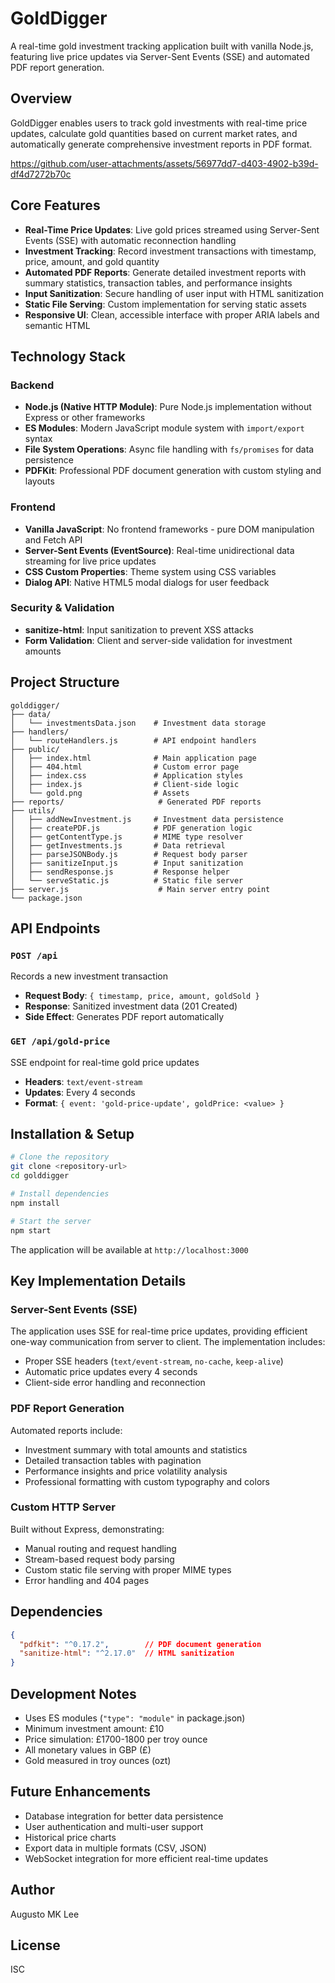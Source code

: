 # GoldDigger

A real-time gold investment tracking application built with vanilla Node.js, featuring live price updates via Server-Sent Events (SSE) and automated PDF report generation.

## Overview

GoldDigger enables users to track gold investments with real-time price updates, calculate gold quantities based on current market rates, and automatically generate comprehensive investment reports in PDF format.

https://github.com/user-attachments/assets/56977dd7-d403-4902-b39d-df4d7272b70c

## Core Features

- **Real-Time Price Updates**: Live gold prices streamed using Server-Sent Events (SSE) with automatic reconnection handling
- **Investment Tracking**: Record investment transactions with timestamp, price, amount, and gold quantity
- **Automated PDF Reports**: Generate detailed investment reports with summary statistics, transaction tables, and performance insights
- **Input Sanitization**: Secure handling of user input with HTML sanitization
- **Static File Serving**: Custom implementation for serving static assets
- **Responsive UI**: Clean, accessible interface with proper ARIA labels and semantic HTML

## Technology Stack

### Backend
- **Node.js (Native HTTP Module)**: Pure Node.js implementation without Express or other frameworks
- **ES Modules**: Modern JavaScript module system with `import/export` syntax
- **File System Operations**: Async file handling with `fs/promises` for data persistence
- **PDFKit**: Professional PDF document generation with custom styling and layouts

### Frontend
- **Vanilla JavaScript**: No frontend frameworks - pure DOM manipulation and Fetch API
- **Server-Sent Events (EventSource)**: Real-time unidirectional data streaming for live price updates
- **CSS Custom Properties**: Theme system using CSS variables
- **Dialog API**: Native HTML5 modal dialogs for user feedback

### Security & Validation
- **sanitize-html**: Input sanitization to prevent XSS attacks
- **Form Validation**: Client and server-side validation for investment amounts

## Project Structure

```
golddigger/
├── data/
│   └── investmentsData.json    # Investment data storage
├── handlers/
│   └── routeHandlers.js        # API endpoint handlers
├── public/
│   ├── index.html              # Main application page
│   ├── 404.html                # Custom error page
│   ├── index.css               # Application styles
│   ├── index.js                # Client-side logic
│   └── gold.png                # Assets
├── reports/                     # Generated PDF reports
├── utils/
│   ├── addNewInvestment.js     # Investment data persistence
│   ├── createPDF.js            # PDF generation logic
│   ├── getContentType.js       # MIME type resolver
│   ├── getInvestments.js       # Data retrieval
│   ├── parseJSONBody.js        # Request body parser
│   ├── sanitizeInput.js        # Input sanitization
│   ├── sendResponse.js         # Response helper
│   └── serveStatic.js          # Static file server
├── server.js                    # Main server entry point
└── package.json
```

## API Endpoints

### `POST /api`
Records a new investment transaction
- **Request Body**: `{ timestamp, price, amount, goldSold }`
- **Response**: Sanitized investment data (201 Created)
- **Side Effect**: Generates PDF report automatically

### `GET /api/gold-price`
SSE endpoint for real-time gold price updates
- **Headers**: `text/event-stream`
- **Updates**: Every 4 seconds
- **Format**: `{ event: 'gold-price-update', goldPrice: <value> }`

## Installation & Setup

```bash
# Clone the repository
git clone <repository-url>
cd golddigger

# Install dependencies
npm install

# Start the server
npm start
```

The application will be available at `http://localhost:3000`

## Key Implementation Details

### Server-Sent Events (SSE)
The application uses SSE for real-time price updates, providing efficient one-way communication from server to client. The implementation includes:
- Proper SSE headers (`text/event-stream`, `no-cache`, `keep-alive`)
- Automatic price updates every 4 seconds
- Client-side error handling and reconnection

### PDF Report Generation
Automated reports include:
- Investment summary with total amounts and statistics
- Detailed transaction tables with pagination
- Performance insights and price volatility analysis
- Professional formatting with custom typography and colors

### Custom HTTP Server
Built without Express, demonstrating:
- Manual routing and request handling
- Stream-based request body parsing
- Custom static file serving with proper MIME types
- Error handling and 404 pages

## Dependencies

```json
{
  "pdfkit": "^0.17.2",        // PDF document generation
  "sanitize-html": "^2.17.0"  // HTML sanitization
}
```

## Development Notes

- Uses ES modules (`"type": "module"` in package.json)
- Minimum investment amount: £10
- Price simulation: £1700-1800 per troy ounce
- All monetary values in GBP (£)
- Gold measured in troy ounces (ozt)

## Future Enhancements

- Database integration for better data persistence
- User authentication and multi-user support
- Historical price charts
- Export data in multiple formats (CSV, JSON)
- WebSocket integration for more efficient real-time updates

## Author

Augusto MK Lee

## License

ISC
